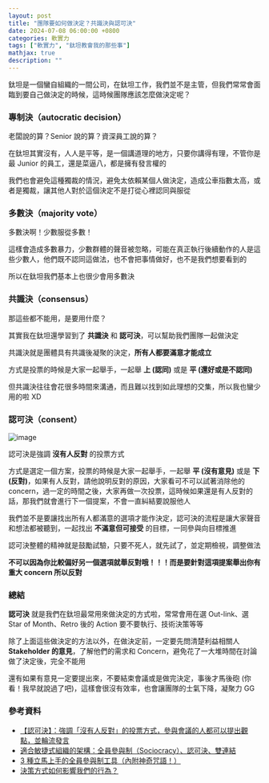 ```yaml
---
layout: post
title: "團隊要如何做決定？共識決與認可決"
date: 2024-07-08 06:00:00 +0800
categories: 軟實力
tags: ["軟實力", "鈦坦教會我的那些事"]
mathjax: true
description: ""
---
```


鈦坦是一個蠻自組織的一間公司，在鈦坦工作，我們並不是主管，但我們常常會面臨到要自己做決定的時候，這時候團隊應該怎麼做決定呢？

### 專制決（autocratic decision）

老闆說的算？Senior 說的算？資深員工說的算？

在鈦坦其實沒有，人人是平等，是一個講道理的地方，只要你講得有理，不管你是最 Junior 的員工，還是菜逼八，都是擁有發言權的

我們也會避免這種獨裁的情況，避免太依賴某個人做決定，造成公車指數太高，或者是獨裁，讓其他人對於這個決定不是打從心裡認同與服從

### 多數決（majority vote）

多數決啊！少數服從多數！

這樣會造成多數暴力，少數群體的聲音被忽略，可能在真正執行後續動作的人是這些少數人，他們既不認同這做法，也不會把事情做好，也不是我們想要看到的

所以在鈦坦我們基本上也很少會用多數決

### 共識決（consensus）

那這些都不能用，是要用什麼？

其實我在鈦坦還學習到了 **共識決** 和 **認可決**，可以幫助我們團隊一起做決定



共識決就是團體具有共識後凝聚的決定，**所有人都要滿意才能成立**

方式是投票的時候是大家一起舉手，一起舉 **上 (認同)** 或是 **平 (還好或是不認同)**

但共識決往往會花很多時間來溝通，而且難以找到如此理想的交集，所以我也蠻少用的啦 XD

### 認可決（consent）

![image](https://hackmd.io/_uploads/SJuRC5dv0.png)

認可決是強調 **沒有人反對** 的投票方式

方式是選定一個方案，投票的時候是大家一起舉手，一起舉 **平 (沒有意見)** 或是 **下 (反對)**，如果有人反對，請他說明反對的原因，大家看可不可以試著消除他的 concern，過一定的時間之後，大家再做一次投票，這時候如果還是有人反對的話，那我們就會進行下一個提案，不會一直糾結要說服他人

我們並不是要讓找出所有人都滿意的選項才能作決定，認可決的流程是讓大家聲音和想法都被聽到，一起找出 **不滿意但可接受** 的目標，一同參與向目標推進

認可決整體的精神就是鼓勵試驗，只要不死人，就先試了，並定期檢視，調整做法

**不可以因為你比較偏好另一個選項就舉反對哦！！！而是要針對這項提案舉出你有重大 concern 所以反對**

### 總結

**認可決** 就是我們在鈦坦最常用來做決定的方式啦，常常會用在選 Out-link、選 Star of Month、Retro 後的 Action 要不要執行、技術決策等等

除了上面這些做決定的方法以外，在做決定前，一定要先問清楚利益相關人 **Stakeholder 的意見**，了解他們的需求和 Concern，避免花了一大堆時間在討論做了決定後，完全不能用

還有如果有意見一定要提出來，不要結束會議或是做完決定，事後才馬後砲 (你看！我早就說過了吧)，這樣會很沒有效率，也會讓團隊的士氣下降，凝聚力 GG

### 參考資料

- [【認可決】：強調「沒有人反對」的投票方式，參與會議的人都可以提出觀點，並輪流發言](https://www.titansoft.com/tw/agile_toolkits/consent-meeting)
- [適合敏捷式組織的架構：全員參與制（Sociocracy）、認可決、雙連結](https://medium.com/future-organization-lab-%E6%9C%AA%E4%BE%86%E7%B5%84%E7%B9%94%E5%AF%A6%E9%A9%97%E5%AE%A4/%E9%81%A9%E5%90%88%E6%95%8F%E6%8D%B7%E5%BC%8F%E7%B5%84%E7%B9%94%E7%9A%84%E6%9E%B6%E6%A7%8B-%E5%85%A8%E5%93%A1%E5%8F%83%E8%88%87%E5%88%B6-sociocracy-%E8%AA%8D%E5%8F%AF%E6%B1%BA-%E9%9B%99%E9%80%A3%E7%B5%90-eefa04d260b3)
- [3 種立馬上手的全員參與制工具（內附神奇咒語！）](https://medium.com/%E9%AD%9A%E6%B0%B4%E6%95%99%E8%82%B2%E5%82%AC%E5%8C%96%E5%8A%91-to-be-educational-catalyst/3-%E7%A8%AE%E7%AB%8B%E9%A6%AC%E4%B8%8A%E6%89%8B%E7%9A%84%E5%85%A8%E5%93%A1%E5%8F%83%E8%88%87%E5%88%B6%E5%B7%A5%E5%85%B7-%E5%85%A7%E9%99%84%E7%A5%9E%E5%A5%87%E5%92%92%E8%AA%9E-a6d5466b87eb)
- [決策方式如何影響我們的行為？](https://medium.com/%E9%AD%9A%E6%B0%B4%E6%95%99%E8%82%B2%E5%82%AC%E5%8C%96%E5%8A%91-to-be-educational-catalyst/%E6%B1%BA%E7%AD%96%E6%96%B9%E5%BC%8F%E5%A6%82%E4%BD%95%E5%BD%B1%E9%9F%BF%E6%88%91%E5%80%91%E7%9A%84%E8%A1%8C%E7%82%BA-4e48565b46c7)
